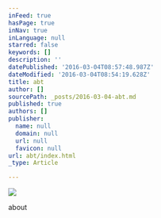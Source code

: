```yaml
---
inFeed: true
hasPage: true
inNav: true
inLanguage: null
starred: false
keywords: []
description: ''
datePublished: '2016-03-04T08:57:48.987Z'
dateModified: '2016-03-04T08:54:19.628Z'
title: abt
author: []
sourcePath: _posts/2016-03-04-abt.md
published: true
authors: []
publisher:
  name: null
  domain: null
  url: null
  favicon: null
url: abt/index.html
_type: Article

---
```

![](https://s3-us-west-2.amazonaws.com/the-grid-img/p/276ec2546b1cf3e42024140b3b577a921fb80f43.jpg)

about
